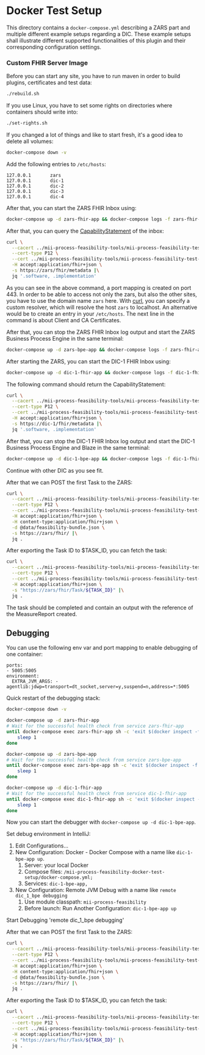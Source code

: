 # Docker Test Setup

This directory contains a `docker-compose.yml` describing a ZARS part and multiple different example setups regarding a
DIC. These example setups shall illustrate different supported functionalities of this plugin and their corresponding
configuration settings.

### Custom FHIR Server Image

Before you can start any site, you have to run maven in order to build plugins, certificates and test data:

```sh
./rebuild.sh
```

If you use Linux, you have to set some rights on directories where containers should write into:

```sh
./set-rights.sh
```

If you changed a lot of things and like to start fresh, it's a good idea to delete all volumes:

```sh
docker-compose down -v
```

Add the following entries to `/etc/hosts`:

```
127.0.0.1       zars
127.0.0.1       dic-1
127.0.0.1       dic-2
127.0.0.1       dic-3
127.0.0.1       dic-4
```

After that, you can start the ZARS FHIR Inbox using:

```sh
docker-compose up -d zars-fhir-app && docker-compose logs -f zars-fhir-app
```

After that, you can query the [CapabilityStatement][1] of the inbox:

```sh
curl \
  --cacert ../mii-process-feasibility-tools/mii-process-feasibility-test-data-generator/cert/ca/testca_certificate.pem \
  --cert-type P12 \
  --cert ../mii-process-feasibility-tools/mii-process-feasibility-test-data-generator/cert/Webbrowser_Test_User/Webbrowser_Test_User_certificate.p12:password \
  -H accept:application/fhir+json \
  -s https://zars/fhir/metadata |\
  jq '.software, .implementation'
```

As you can see in the above command, a port mapping is created on port 443. In order to be able to access not only the
zars, but also the other sites, you have to use the domain name `zars` here. With [curl][2], you can specify a custom
resolver, which will resolve the host `zars` to localhost. An alternative would be to create an entry in
your `/etc/hosts`. The next line in the command is about Client and CA Certificates.

After that, you can stop the ZARS FHIR Inbox log output and start the ZARS Business Process Engine in the same terminal:

```sh
docker-compose up -d zars-bpe-app && docker-compose logs -f zars-fhir-app zars-bpe-app
```

After starting the ZARS, you can start the DIC-1 FHIR Inbox using:

```sh
docker-compose up -d dic-1-fhir-app && docker-compose logs -f dic-1-fhir-app
```

The following command should return the CapabilityStatement:

```sh
curl \
  --cacert ../mii-process-feasibility-tools/mii-process-feasibility-test-data-generator/cert/ca/testca_certificate.pem \
  --cert-type P12 \
  --cert ../mii-process-feasibility-tools/mii-process-feasibility-test-data-generator/cert/Webbrowser_Test_User/Webbrowser_Test_User_certificate.p12:password \
  -H accept:application/fhir+json \
  -s https://dic-1/fhir/metadata |\
  jq '.software, .implementation'
```

After that, you can stop the DIC-1 FHIR Inbox log output and start the DIC-1 Business Process Engine and Blaze in the same terminal:

```sh
docker-compose up -d dic-1-bpe-app && docker-compose logs -f dic-1-fhir-app dic-1-bpe-app
```

Continue with other DIC as you see fit.

After that we can POST the first Task to the ZARS:

```sh
curl \
  --cacert ../mii-process-feasibility-tools/mii-process-feasibility-test-data-generator/cert/ca/testca_certificate.pem \
  --cert-type P12 \
  --cert ../mii-process-feasibility-tools/mii-process-feasibility-test-data-generator/cert/Webbrowser_Test_User/Webbrowser_Test_User_certificate.p12:password \
  -H accept:application/fhir+json \
  -H content-type:application/fhir+json \
  -d @data/feasibility-bundle.json \
  -s https://zars/fhir/ |\
  jq .
```

After exporting the Task ID to $TASK_ID, you can fetch the task:

```sh
curl \
  --cacert ../mii-process-feasibility-tools/mii-process-feasibility-test-data-generator/cert/ca/testca_certificate.pem \
  --cert-type P12 \
  --cert ../mii-process-feasibility-tools/mii-process-feasibility-test-data-generator/cert/Webbrowser_Test_User/Webbrowser_Test_User_certificate.p12:password \
  -H accept:application/fhir+json \
  -s "https://zars/fhir/Task/${TASK_ID}" |\
  jq .
```

The task should be completed and contain an output with the reference of the MeasureReport created.

## Debugging

You can use the following env var and port mapping to enable debugging of one container:

```
ports:
- 5005:5005
environment:
  EXTRA_JVM_ARGS: -agentlib:jdwp=transport=dt_socket,server=y,suspend=n,address=*:5005
```

Quick restart of the debugging stack:
```sh
docker-compose down -v 

docker-compose up -d zars-fhir-app 
# Wait for the successful health check from service zars-fhir-app
until docker-compose exec zars-fhir-app sh -c 'exit $(docker inspect -f {{.State.Health.Status}} zars-fhir-app)' == "healthy"; do
    sleep 1
done

docker-compose up -d zars-bpe-app 
# Wait for the successful health check from service zars-bpe-app 
until docker-compose exec zars-bpe-app sh -c 'exit $(docker inspect -f {{.State.Health.Status}} zars-bpe-app)' == "healthy"; do
    sleep 1
done

docker-compose up -d dic-1-fhir-app 
# Wait for the successful health check from service dic-1-fhir-app 
until docker-compose exec dic-1-fhir-app sh -c 'exit $(docker inspect -f {{.State.Health.Status}} dic-1-fhir-app)' == "healthy"; do
    sleep 1
done
```
Now you can start the debugger with `docker-compose up -d dic-1-bpe-app`.

Set debug environment in IntelliJ:
1. Edit Configurations...
1. New Configuration: Docker - Docker Compose with a name like `dic-1-bpe-app up`.
   1. Server: your local Docker
   1. Compose files: `/mii-process-feasibility-docker-test-setup/docker-compose.yml;`
   1. Services: `dic-1-bpe-app,`
1. New Configuration: Remote JVM Debug with a name like `remote dic_1_bpe debugging`
   1. Use module classpath: `mii-process-feasibility`
   1. Before launch: Run Another Configuration: `dic-1-bpe-app up`

Start Debugging 'remote dic_1_bpe debugging'

After that we can POST the first Task to the ZARS:

```sh
curl \
  --cacert ../mii-process-feasibility-tools/mii-process-feasibility-test-data-generator/cert/ca/testca_certificate.pem \
  --cert-type P12 \
  --cert ../mii-process-feasibility-tools/mii-process-feasibility-test-data-generator/cert/Webbrowser_Test_User/Webbrowser_Test_User_certificate.p12:password \
  -H accept:application/fhir+json \
  -H content-type:application/fhir+json \
  -d @data/feasibility-bundle.json \
  -s https://zars/fhir/ |\
  jq .
```

After exporting the Task ID to $TASK_ID, you can fetch the task:

```sh
curl \
  --cacert ../mii-process-feasibility-tools/mii-process-feasibility-test-data-generator/cert/ca/testca_certificate.pem \
  --cert-type P12 \
  --cert ../mii-process-feasibility-tools/mii-process-feasibility-test-data-generator/cert/Webbrowser_Test_User/Webbrowser_Test_User_certificate.p12:password \
  -H accept:application/fhir+json \
  -s "https://zars/fhir/Task/${TASK_ID}" |\
  jq .
```


[1]: <https://www.hl7.org/fhir/capabilitystatement.html>

[2]: <https://curl.se>
   